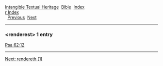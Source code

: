 [Intangible Textual Heritage](../../index)  [Bible](../index) 
[Index](index)   
[r Index](_r_)  
  [Previous](c09351)  [Next](c09353) 

------------------------------------------------------------------------

### &lt;renderest&gt; 1 entry

[Psa 62:12](../kjv/psa062.htm#012)  

------------------------------------------------------------------------

[Next: rendereth (1)](c09353)
